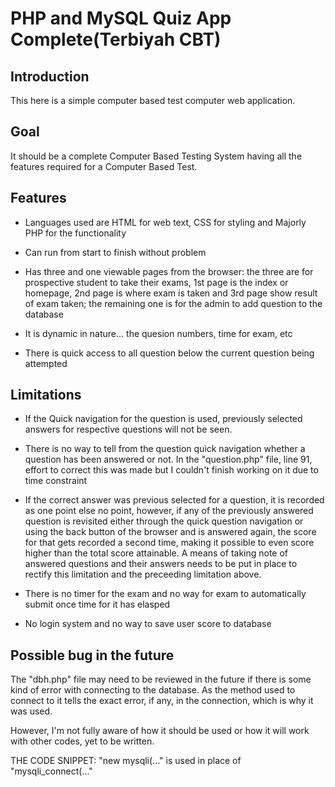 # PHP and MySQL Quiz App Complete(Terbiyah CBT)

## Introduction

 This here is a simple computer based test computer web application.

## Goal

 It should be a complete Computer Based Testing System having all the features required for a Computer Based Test.

## Features

* Languages used are HTML for web text, CSS for styling and Majorly PHP for the functionality

* Can run from start to finish without problem

* Has three and one viewable pages from the browser: the three are for prospective student to take their exams, 1st page is the index or homepage, 2nd page is where exam is taken and 3rd page show result of exam taken; the remaining one is for the admin to add question to the database

* It is dynamic in nature... the quesion numbers, time for exam, etc

* There is quick access to all question below the current question being attempted

## Limitations

* If the Quick navigation for the question is used, previously selected answers for respective questions will not be seen.

* There is no way to tell from the question quick navigation whether a question has been answered or not. In the "question.php" file, line 91, effort to correct this was made but I couldn't finish working on it due to time constraint

* If the correct answer was previous selected for a question, it is recorded as one point else no point, however, if any of the previously answered question is revisited either through the quick question navigation or using the back button of the browser and is answered again, the score for that gets recorded a second time, making it possible to even score higher than the total score attainable. A means of taking note of answered questions and their answers needs to be put in place to rectify this limitation and the preceeding limitation above.

* There is no timer for the exam and no way for exam to automatically submit once time for it has elasped

* No login system and no way to save user score to database

## Possible bug in the future

The "dbh.php" file may need to be reviewed in the future if there is some kind of error with connecting to the database. As the method used to connect to it tells the exact error, if any, in the connection, which is why it was used.

However, I'm not fully aware of how it should be used or how it will work with other codes, yet to be written.

THE CODE SNIPPET:  "new mysqli(..." is used in place of "mysqli_connect(..."
